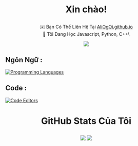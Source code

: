 # <p align=center>Xin chào!</p>
<div align=center>
 
✉️  Bạn Có Thể Liên Hệ Tại [AliOgOi.github.io](mailto:AliOgOi.github.io)\
🧠  Tôi Đang Học Javascript, Python,  C++\
 
</div>

<div align=center>

<a href="https://www.github.com/AliOgOi" target="_blank" rel="noreferrer"><img src="https://img.shields.io/github/followers/AliOgOi?logo=github&style=for-the-badge&color=ef4444&labelColor=171717" /></a>

</div>
 
## Ngôn Ngữ : 
[![Programming Languages](https://skillicons.dev/icons?i=ts,js,cs&perline=6)](#)

## Code :
[![Code Editors](https://skillicons.dev/icons?i=vscode,idea,visualstudio&perline=6)](#)
</div>

# <p align=center> GitHub Stats Của Tôi </p>

<div align="center">
<a href="https://github.com/AliOgOi"><img src="https://github-readme-stats.vercel.app/api?username=AliOgOi&theme=radical" /></a>
<a href="https://github.com/AliOgOi"><img src="https://github-readme-streak-stats.herokuapp.com/?user=AliOgOi&stroke=64748b&background=171717&ring=64748b&fire=64748b&currStreakNum=64748b&currStreakLabel=64748b&sideNums=64748b&sideLabels=64748b&dates=64748b&hide_border=true" /></a>
</div>
